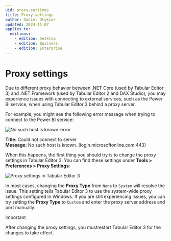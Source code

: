```yaml
---
uid: proxy-settings
title: Proxy settings
author: Daniel Otykier
updated: 2024-11-07
applies_to:
  editions:
    - edition: Desktop
    - edition: Business
    - edition: Enterprise
---
```


# Proxy settings

Due to different proxy behavior between .NET Core (used by Tabular Editor 3) and .NET Framework (used by Tabular Editor 2 and DAX Studio), you may experience issues with connecting to external services, such as the Power BI service, when using Tabular Editor 3 behind a proxy server.

For example, you might see the following error message when trying to connect to the Power BI service:

![No such host is known-error](~/assets/images/proxy-error.png)

**Title:** Could not connect to server<br/>
**Message:** No such host is known. (login.microsoftonline.com:443)

When this happens, the first thing you should try is to change the proxy settings in Tabular Editor 3. You can find these settings under **Tools > Preferences > Proxy Settings**:

![Proxy settings in Tabular Editor 3](~/assets/images/proxy-settings.png)

In most cases, changing the **Proxy Type** from `None` to `System` will resolve the issue. This setting tells Tabular Editor 3 to use the system-wide proxy settings configured in Windows. If you are still experiencing issues, you can try setting the **Proxy Type** to `Custom` and enter the proxy server address and port manually.

> [!IMPORTANT]
> After changing the proxy settings, you mustrestart Tabular Editor 3 for the changes to take effect.